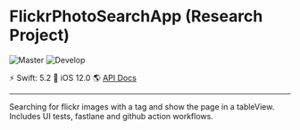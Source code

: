 # FlickrPhotoSearchApp (Research Project)

![Master](https://github.com/MSWagner/flickr-photo-search-app/workflows/Master/badge.svg?branch=master) ![Develop](https://github.com/MSWagner/flickr-photo-search-app/workflows/Develop/badge.svg?branch=develop)

⚡️ Swift: 5.2 📱 iOS 12.0 🌎 [API Docs](https://www.flickr.com/services/api/)

---

Searching for flickr images with a tag and show the page in a tableView. Includes UI tests, fastlane and github action workflows.
